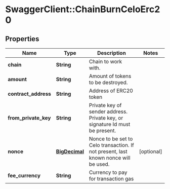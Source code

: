 # SwaggerClient::ChainBurnCeloErc20

## Properties
Name | Type | Description | Notes
------------ | ------------- | ------------- | -------------
**chain** | **String** | Chain to work with. | 
**amount** | **String** | Amount of tokens to be destroyed. | 
**contract_address** | **String** | Address of ERC20 token | 
**from_private_key** | **String** | Private key of sender address. Private key, or signature Id must be present. | 
**nonce** | [**BigDecimal**](BigDecimal.md) | Nonce to be set to Celo transaction. If not present, last known nonce will be used. | [optional] 
**fee_currency** | **String** | Currency to pay for transaction gas | 

